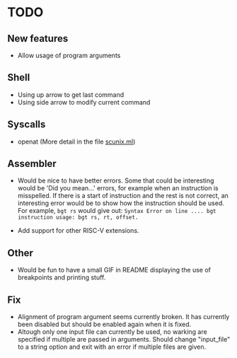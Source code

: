 # TODO

## New features

* Allow usage of program arguments

## Shell

* Using up arrow to get last command
* Using side arrow to modify current command

## Syscalls

* openat (More detail in the file [scunix.ml](./arrakis/lib/syscall/scunix.ml]))

## Assembler

* Would be nice to have better errors.
  Some that could be interesting would be 'Did you mean...' errors, for example
  when an instruction is misspelled.
  If there is a start of instruction and the rest is not correct, an interesting
  error would be to show how the instruction should be used.
  For example, ``bgt rs`` would give out:
  ``Syntax Error on line .... bgt instruction usage: bgt rs, rt, offset.``

* Add support for other RISC-V extensions.

## Other

* Would be fun to have a small GIF in README displaying the use of breakpoints
  and printing stuff.

## Fix

* Alignment of program argument seems currently broken. It has currently been
  disabled but should be enabled again when it is fixed.
* Altough only one input file can currently be used, no warking are specified if
  multiple are passed in arguments. Should change "input_file" to a string
  option and exit with an error if multiple files are given.

